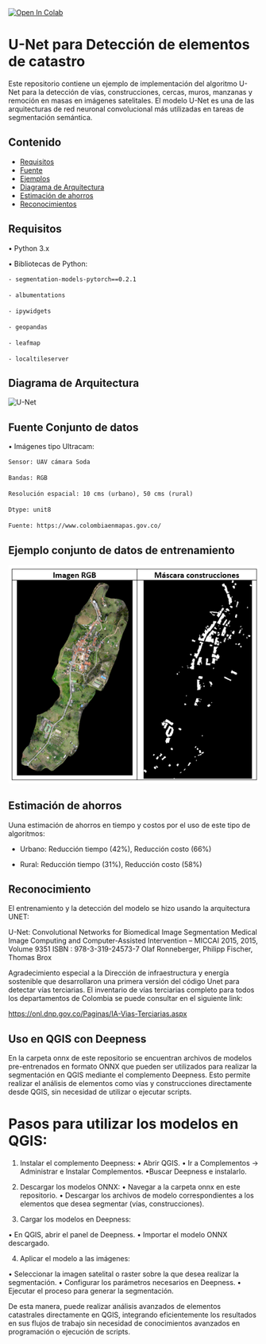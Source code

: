 
<a target="_blank" href="https://colab.research.google.com/github/catastrodnp/DeteccionElementosCatastro_Unet/blob/main/notebook/Catastro_DNP_UNet.ipynb">
  <img src="https://colab.research.google.com/assets/colab-badge.svg" alt="Open In Colab"/>
</a>

# U-Net para Detección de elementos de catastro

Este repositorio contiene un ejemplo de implementación del algoritmo U-Net para la detección de vías, construcciones, cercas, muros, manzanas y remoción en masas en imágenes satelitales. 
El modelo U-Net es una de las arquitecturas de red neuronal convolucional más utilizadas en tareas de segmentación semántica.

## Contenido

- [Requisitos](#Requisitos)
- [Fuente](#Fuente-Conjunto-de-datos)
- [Ejemplos](#Ejemplos)
- [Diagrama de Arquitectura](#diagrama-de-arquitectura)
- [Estimación de ahorros](#Estimación-de-ahorros)
- [Reconocimientos](#Reconocimientos)


## Requisitos
•	Python 3.x

•	Bibliotecas de Python:

    - segmentation-models-pytorch==0.2.1
    
    - albumentations
    
    - ipywidgets
    
    - geopandas
    
    - leafmap
    
    - localtileserver

## Diagrama de Arquitectura
![U-Net](https://www.mdpi.com/remotesensing/remotesensing-09-00680/article_deploy/html/images/remotesensing-09-00680-g002.png)

## Fuente Conjunto de datos
•	Imágenes tipo Ultracam:

    Sensor: UAV cámara Soda
    
    Bandas: RGB 

    Resolución espacial: 10 cms (urbano), 50 cms (rural)
    
    Dtype: unit8
    
    Fuente: https://www.colombiaenmapas.gov.co/
    

## Ejemplo conjunto de datos de entrenamiento
![Conjunto de datos de entrenamiento](ejemplo_dataset.png)

## Estimación de ahorros
Uuna estimación de ahorros en tiempo y costos por el uso de este tipo de algoritmos:

- Urbano: Reducción tiempo (42%), Reducción costo (66%)
  
- Rural: Reducción tiempo (31%), Reducción costo (58%)

## Reconocimiento
El entrenamiento y la detección del modelo se hizo usando la arquitectura UNET:

  U-Net: Convolutional Networks for Biomedical Image Segmentation
  Medical Image Computing and Computer-Assisted Intervention – MICCAI 2015, 2015, Volume 9351
  ISBN : 978-3-319-24573-7
  Olaf Ronneberger, Philipp Fischer, Thomas Brox

Agradecimiento especial a la Dirección de infraestructura y energía sostenible que desarrollaron una primera versión del código Unet para detectar vías terciarias. El inventario de vías terciarias completo para todos los departamentos de Colombia se puede consultar en el siguiente link: 
  
  https://onl.dnp.gov.co/Paginas/IA-Vias-Terciarias.aspx

## Uso en QGIS con Deepness
En la carpeta onnx de este repositorio se encuentran archivos de modelos pre-entrenados en formato ONNX que pueden ser utilizados para realizar la segmentación en QGIS mediante el complemento Deepness. Esto permite realizar el análisis de elementos como vías y construcciones directamente desde QGIS, sin necesidad de utilizar o ejecutar scripts.

# Pasos para utilizar los modelos en QGIS:

1. Instalar el complemento Deepness:
  •	Abrir QGIS.
  • Ir a Complementos -> Administrar e Instalar Complementos.
  •Buscar Deepness e instalarlo.
  
2. Descargar los modelos ONNX:
   •	Navegar a la carpeta onnx en este repositorio.
   •	Descargar los archivos de modelo correspondientes a los elementos que desea segmentar (vías, construcciones).

3. Cargar los modelos en Deepness:
  
  •	En QGIS, abrir el panel de Deepness.
  •	Importar el modelo ONNX descargado.

4. Aplicar el modelo a las imágenes:

  •	Seleccionar la imagen satelital o raster sobre la que desea realizar la segmentación.
  •	Configurar los parámetros necesarios en Deepness.
  •	Ejecutar el proceso para generar la segmentación.

De esta manera, puede realizar análisis avanzados de elementos catastrales directamente en QGIS, integrando eficientemente los resultados en sus flujos de trabajo sin necesidad de conocimientos avanzados en programación o ejecución de scripts.
